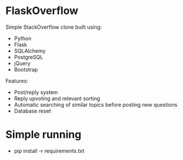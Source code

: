 # FlaskOverflow

Simple StackOverflow clone built using:
* Python
* Flask
* SQLAlchemy
* PostgreSQL
* jQuery
* Bootstrap

Features:
* Post/reply system
* Reply upvoting and relevant sorting
* Automatic searching of similar topics before posting new questions
* Database reset


# Simple running 

* pip install -r requirements.txt
